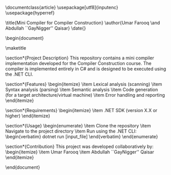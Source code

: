 \documentclass{article}
\usepackage[utf8]{inputenc}
\usepackage{hyperref}

\title{Mini Compiler for Compiler Construction}
\author{Umar Farooq \and Abdullah ``GayNigger'' Qaisar}
\date{}

\begin{document}

\maketitle

\section*{Project Description}
This repository contains a mini compiler implementation developed for the Compiler Construction course. The compiler is implemented entirely in C\# and is designed to be executed using the .NET CLI.

\section*{Features}
\begin{itemize}
    \item Lexical analysis (scanning)
    \item Syntax analysis (parsing)
    \item Semantic analysis
    \item Code generation (for a target architecture/virtual machine)
    \item Error handling and reporting
\end{itemize}

\section*{Requirements}
\begin{itemize}
    \item .NET SDK (version X.X or higher)
\end{itemize}

\section*{Usage}
\begin{enumerate}
    \item Clone the repository
    \item Navigate to the project directory
    \item Run using the .NET CLI:
    \begin{verbatim}
    dotnet run [input_file]
    \end{verbatim}
\end{enumerate}

\section*{Contribution}
This project was developed collaboratively by:
\begin{itemize}
    \item Umar Farooq
    \item Abdullah ``GayNigger'' Qaisar
\end{itemize}

\end{document}

